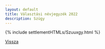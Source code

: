 ```yaml
---
layout: default
title: Választási névjegyzék 2022
description: Szügy
---
```


{% include settlementHTMLs/Szuuxgy.html %}

[Vissza](../)